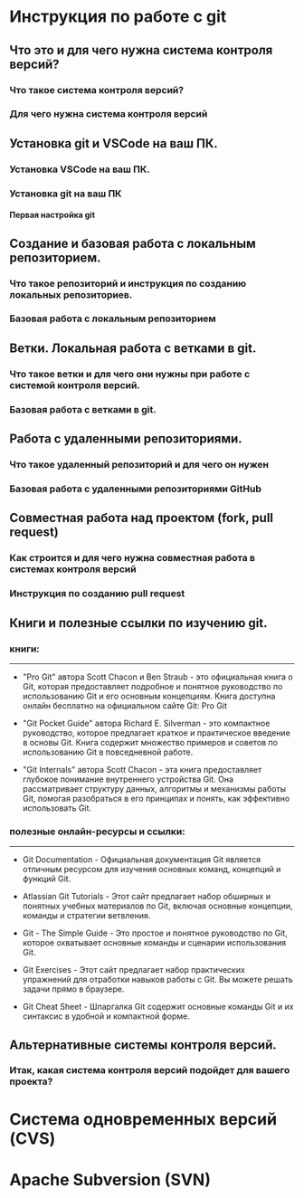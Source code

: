 # Инструкция по работе с git

## Что это и для чего нужна система контроля версий?

### Что такое система контроля версий?

### Для чего нужна система контроля версий

## Установка git и VSCode на ваш ПК.

### Установка VSCode на ваш ПК.

### Установка git на ваш ПК

#### Первая настройка git

## Создание и базовая работа с локальным репозиторием.

### Что такое репозиторий и инструкция по созданию локальных репозиториев.

### Базовая работа с локальным репозиторием

## Ветки. Локальная работа с ветками в git.

### Что такое ветки и для чего они нужны при работе с системой контроля версий.

### Базовая работа с ветками в git.

## Работа с удаленными репозиториями.

### Что такое удаленный репозиторий и для чего он нужен

### Базовая работа с удаленными репозиториями GitHub

## Совместная работа над проектом (fork, pull request)

### Как строится и для чего нужна совместная работа в системах контроля версий

### Инструкция по созданию pull request

## Книги и полезные ссылки по изучению git.
### книги:
---
- "Pro Git" автора Scott Chacon и Ben Straub - это официальная книга о Git, которая предоставляет подробное и понятное руководство по использованию Git и его основным концепциям. Книга доступна онлайн бесплатно на официальном сайте Git: Pro Git

- "Git Pocket Guide" автора Richard E. Silverman - это компактное руководство, которое предлагает краткое и практическое введение в основы Git. Книга содержит множество примеров и советов по использованию Git в повседневной работе.

- "Git Internals" автора Scott Chacon - эта книга предоставляет глубокое понимание внутреннего устройства Git. Она рассматривает структуру данных, алгоритмы и механизмы работы Git, помогая разобраться в его принципах и понять, как эффективно использовать Git.

### полезные онлайн-ресурсы и ссылки:
---
- Git Documentation - Официальная документация Git является отличным ресурсом для изучения основных команд, концепций и функций Git.

- Atlassian Git Tutorials - Этот сайт предлагает набор обширных и понятных учебных материалов по Git, включая основные концепции, команды и стратегии ветвления.

- Git - The Simple Guide - Это простое и понятное руководство по Git, которое охватывает основные команды и сценарии использования Git.

- Git Exercises - Этот сайт предлагает набор практических упражнений для отработки навыков работы с Git. Вы можете решать задачи прямо в браузере.

- Git Cheat Sheet - Шпаргалка Git содержит основные команды Git и их синтаксис в удобной и компактной форме.

## Альтернативные системы контроля версий.

### Итак, какая система контроля версий подойдет для вашего проекта?

# Система одновременных версий (CVS)

# Apache Subversion (SVN)

